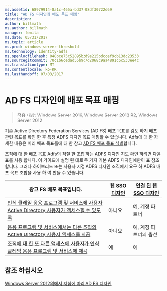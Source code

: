 ```yaml
---
ms.assetid: 68979914-8a1c-465a-bd37-08df30722d69
title: "AD FS 디자인에 배포 목표 매핑"
description: 
author: billmath
ms.author: billmath
manager: femila
ms.date: 05/31/2017
ms.topic: article
ms.prod: windows-server-threshold
ms.technology: identity-adfs
ms.openlocfilehash: 048bce75c52895b2d9e215bdccef9cb13dc23533
ms.sourcegitcommit: 70c1b6cedad55b9c7d2068c9aa4891c6c533ee4c
ms.translationtype: MT
ms.contentlocale: ko-KR
ms.lasthandoff: 07/03/2017
---
```

# <a name="mapping-your-deployment-goals-to-an-ad-fs-design"></a>AD FS 디자인에 배포 목표 매핑

>적용 대상: Windows Server 2016, Windows Server 2012 R2, Windows Server 2012

기존 Active Directory Federation Services \(AD FS\) 배포 목표를 검토 하기 배포 관련 목표를 확인 한 후 특정 ADFS 디자인 목표 매핑할 수 있습니다. Adfs에 대 한 자세한 내용은 미리 배포 목표를에 대 한 참고 [AD FS 배포 목표 식별](Identifying-Your-AD-FS-Deployment-Goals.md)합니다.  
  
조직에 대 한 배포 목표 Adfs의 적절 한 조합 하는 ADFS 디자인 지도 확인 하려면 다음 표를 사용 합니다. 이 가이드에 설명 된 대로 두 가지 기본 ADFS 디자인에만이 표 참조 합니다. 그러나 하이브리드 또는 사용자 지정 ADFS 디자인 조직에서 요구 하 ADFS 배포 목표 조합을 사용 하 여 만들 수 있습니다.  
  
|광고 FS 배포 목표입니다.|[웹 SSO 디자인](Web-SSO-Design.md)|[연결 된 웹 SSO 디자인](Federated-Web-SSO-Design.md)|  
|---------------------------------------------------------------------------|----------------------------------------------------------------------------------|--------------------------------------------------------------------------------------------|  
|[인식 클레임 응용 프로그램 및 서비스에 사용자 Active Directory 사용자가 액세스할 수 있도록](Provide-Your-Active-Directory-Users-Access-to-Your-Claims-Aware-Applications-and-Services.md)|아니요|예, 계정 파트너|  
|[응용 프로그램 및 서비스에서는 다른 조직의 Active Directory 사용자 액세스를 제공](Provide-Your-Active-Directory-Users-Access-to-the-Applications-and-Services-of-Other-Organizations.md)|아니요|예, 계정 파트너의 옵션|  
|[조직에 대 한 또 다른 액세스에 사용자가 인식 클레임 응용 프로그램 및 서비스에 제공](Provide-Users-in-Another-Organization-Access-to-Your-Claims-Aware-Applications-and-Services.md)|예|예|  

## <a name="see-also"></a>참조 하십시오
[Windows Server 2012의에서 지침에 따라 AD FS 디자인](AD-FS-Design-Guide-in-Windows-Server-2012.md)
  

